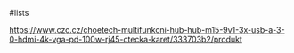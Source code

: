 
#lists

https://www.czc.cz/choetech-multifunkcni-hub-hub-m15-9v1-3x-usb-a-3-0-hdmi-4k-vga-pd-100w-rj45-ctecka-karet/333703b2/produkt